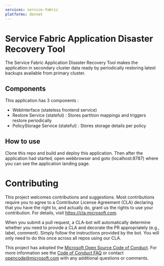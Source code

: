 ```yaml
---
services: service-fabric
platforms: dotnet
---
```


# Service Fabric Application Disaster Recovery Tool
The Service Fabric Application Disaster Recovery Tool makes the application in secondary cluster data ready by periodically restoring latest backups available from primary cluster.

## Components
This application has 3 components :
 - WebInterface (stateless frontend service)
 - Restore Service (stateful) : Stores partition mappings and triggers restore periodically
 - PolicyStorage Service (stateful) : Stores storage details per policy 

## How to use
Clone this repo and build and deploy this application. Then after the application had started, open webbrowser and goto (localhost:8787) where you can see the application landing page.

# Contributing

This project welcomes contributions and suggestions.  Most contributions require you to agree to a
Contributor License Agreement (CLA) declaring that you have the right to, and actually do, grant us
the rights to use your contribution. For details, visit https://cla.microsoft.com.

When you submit a pull request, a CLA-bot will automatically determine whether you need to provide
a CLA and decorate the PR appropriately (e.g., label, comment). Simply follow the instructions
provided by the bot. You will only need to do this once across all repos using our CLA.

This project has adopted the [Microsoft Open Source Code of Conduct](https://opensource.microsoft.com/codeofconduct/).
For more information see the [Code of Conduct FAQ](https://opensource.microsoft.com/codeofconduct/faq/) or
contact [opencode@microsoft.com](mailto:opencode@microsoft.com) with any additional questions or comments.
